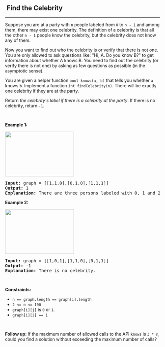 <h2>  Find the Celebrity</h2><hr><div><p>Suppose you are at a party with <code>n</code> people labeled from <code>0</code> to <code>n - 1</code> and among them, there may exist one celebrity. The definition of a celebrity is that all the other <code>n - 1</code> people know the celebrity, but the celebrity does not know any of them.</p>

<p>Now you want to find out who the celebrity is or verify that there is not one. You are only allowed to ask questions like: "Hi, A. Do you know B?" to get information about whether A knows B. You need to find out the celebrity (or verify there is not one) by asking as few questions as possible (in the asymptotic sense).</p>

<p>You are given a helper function <code>bool knows(a, b)</code> that tells you whether <code>a</code> knows <code>b</code>. Implement a function <code>int findCelebrity(n)</code>. There will be exactly one celebrity if they are at the party.</p>

<p>Return <em>the celebrity's label if there is a celebrity at the party</em>. If there is no celebrity, return <code>-1</code>.</p>

<p>&nbsp;</p>
<p><strong class="example">Example 1:</strong></p>
<img alt="" src="https://assets.leetcode.com/uploads/2022/01/19/g1.jpg" style="width: 224px; height: 145px;">
<pre><strong>Input:</strong> graph = [[1,1,0],[0,1,0],[1,1,1]]
<strong>Output:</strong> 1
<strong>Explanation:</strong> There are three persons labeled with 0, 1 and 2. graph[i][j] = 1 means person i knows person j, otherwise graph[i][j] = 0 means person i does not know person j. The celebrity is the person labeled as 1 because both 0 and 2 know him but 1 does not know anybody.
</pre>

<p><strong class="example">Example 2:</strong></p>
<img alt="" src="https://assets.leetcode.com/uploads/2022/01/19/g2.jpg" style="width: 224px; height: 145px;">
<pre><strong>Input:</strong> graph = [[1,0,1],[1,1,0],[0,1,1]]
<strong>Output:</strong> -1
<strong>Explanation:</strong> There is no celebrity.
</pre>

<p>&nbsp;</p>
<p><strong>Constraints:</strong></p>

<ul>
	<li><code>n == graph.length == graph[i].length</code></li>
	<li><code>2 &lt;= n &lt;= 100</code></li>
	<li><code>graph[i][j]</code> is <code>0</code> or <code>1</code>.</li>
	<li><code>graph[i][i] == 1</code></li>
</ul>

<p>&nbsp;</p>
<p><strong>Follow up:</strong> If the maximum number of allowed calls to the API <code>knows</code> is <code>3 * n</code>, could you find a solution without exceeding the maximum number of calls?</p>
</div>